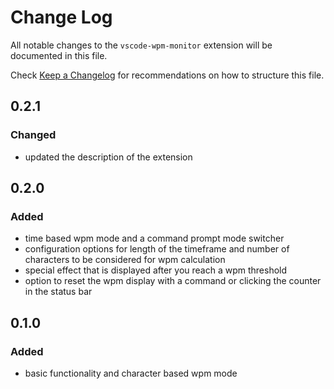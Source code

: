 # Change Log

All notable changes to the `vscode-wpm-monitor` extension will be documented in this file.

Check [Keep a Changelog](http://keepachangelog.com/) for recommendations on how to structure this file.

## 0.2.1

### Changed

- updated the description of the extension

## 0.2.0

### Added

- time based wpm mode and a command prompt mode switcher
- configuration options for length of the timeframe and number of characters to be considered for wpm calculation
- special effect that is displayed after you reach a wpm threshold
- option to reset the wpm display with a command or clicking the counter in the status bar

## 0.1.0

### Added

- basic functionality and character based wpm mode
